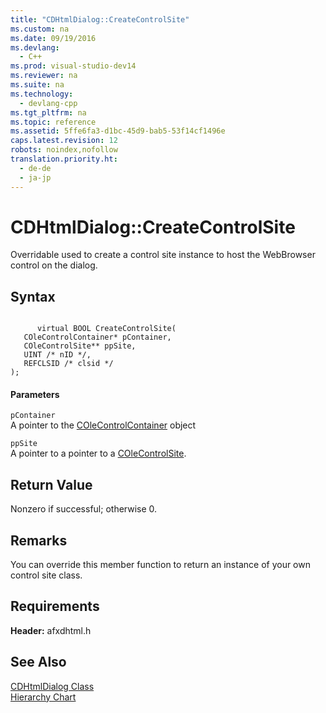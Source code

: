 ```yaml
---
title: "CDHtmlDialog::CreateControlSite"
ms.custom: na
ms.date: 09/19/2016
ms.devlang: 
  - C++
ms.prod: visual-studio-dev14
ms.reviewer: na
ms.suite: na
ms.technology: 
  - devlang-cpp
ms.tgt_pltfrm: na
ms.topic: reference
ms.assetid: 5ffe6fa3-d1bc-45d9-bab5-53f14cf1496e
caps.latest.revision: 12
robots: noindex,nofollow
translation.priority.ht: 
  - de-de
  - ja-jp
---
```

# CDHtmlDialog::CreateControlSite
Overridable used to create a control site instance to host the WebBrowser control on the dialog.  
  
## Syntax  
  
```  
  
      virtual BOOL CreateControlSite(  
   COleControlContainer* pContainer,  
   COleControlSite** ppSite,  
   UINT /* nID */,  
   REFCLSID /* clsid */   
);  
```  
  
#### Parameters  
 `pContainer`  
 A pointer to the [COleControlContainer](../vs140/COleControlContainer-Class.md) object  
  
 `ppSite`  
 A pointer to a pointer to a [COleControlSite](../vs140/COleControlSite-Class.md).  
  
## Return Value  
 Nonzero if successful; otherwise 0.  
  
## Remarks  
 You can override this member function to return an instance of your own control site class.  
  
## Requirements  
 **Header:** afxdhtml.h  
  
## See Also  
 [CDHtmlDialog Class](../vs140/CDHtmlDialog-Class.md)   
 [Hierarchy Chart](../vs140/Hierarchy-Chart.md)